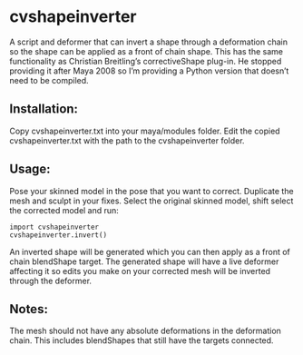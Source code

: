 cvshapeinverter
===============

A script and deformer that can invert a shape through a deformation chain so the shape can be applied as a front of chain shape. This has the same functionality as Christian Breitling’s correctiveShape plug-in. He stopped providing it after Maya 2008 so I’m providing a Python version that doesn’t need to be compiled.

Installation:
-------------
Copy cvshapeinverter.txt into your maya/modules folder.
Edit the copied cvshapeinverter.txt with the path to the cvshapeinverter folder.

Usage:
------

Pose your skinned model in the pose that you want to correct. Duplicate the mesh and sculpt in your fixes. Select the original skinned model, shift select the corrected model and run:

```
import cvshapeinverter
cvshapeinverter.invert()
```

An inverted shape will be generated which you can then apply as a front of chain blendShape target. The generated shape will have a live deformer affecting it so edits you make on your corrected mesh will be inverted through the deformer.

Notes:
------
The mesh should not have any absolute deformations in the deformation chain.  This includes
blendShapes that still have the targets connected.
